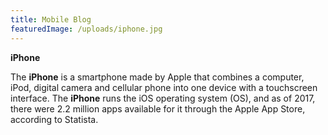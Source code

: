 ```yaml
---
title: Mobile Blog
featuredImage: /uploads/iphone.jpg
---
```





**iPhone**



The **iPhone** is a smartphone made by Apple that combines a computer, iPod, digital camera and cellular phone into one device with a touchscreen interface. The **iPhone** runs the iOS operating system (OS), and as of 2017, there were 2.2 million apps available for it through the Apple App Store, according to Statista.